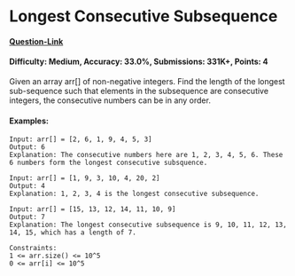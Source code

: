 # Longest Consecutive Subsequence
#### [Question-Link](https://www.geeksforgeeks.org/problems/longest-consecutive-subsequence2449/1)
#### Difficulty: Medium, Accuracy: 33.0%, Submissions: 331K+, Points: 4

Given an array arr[] of non-negative integers. Find the length of the longest sub-sequence such that elements in the subsequence are consecutive integers, the consecutive numbers can be in any order.

#### Examples:
```
Input: arr[] = [2, 6, 1, 9, 4, 5, 3]
Output: 6
Explanation: The consecutive numbers here are 1, 2, 3, 4, 5, 6. These 6 numbers form the longest consecutive subsquence.
```
```
Input: arr[] = [1, 9, 3, 10, 4, 20, 2]
Output: 4
Explanation: 1, 2, 3, 4 is the longest consecutive subsequence.
```
```
Input: arr[] = [15, 13, 12, 14, 11, 10, 9]
Output: 7
Explanation: The longest consecutive subsequence is 9, 10, 11, 12, 13, 14, 15, which has a length of 7.
```
```
Constraints:
1 <= arr.size() <= 10^5
0 <= arr[i] <= 10^5
```
